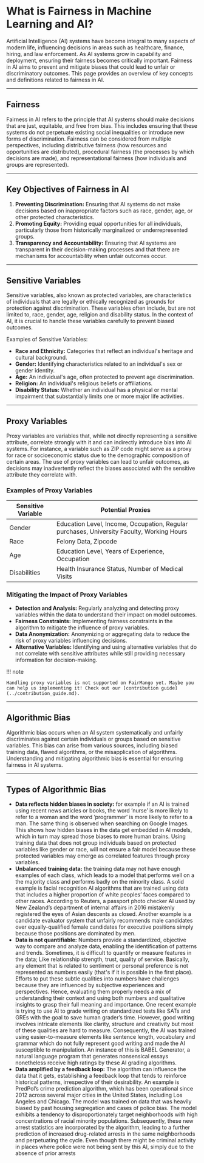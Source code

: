 # What is Fairness in Machine Learning and AI?

Artificial Intelligence (AI) systems have become integral to many aspects of modern life, influencing decisions in areas such as healthcare, finance, hiring, and law enforcement. As AI systems grow in capability and deployment, ensuring their fairness becomes critically important. Fairness in AI aims to prevent and mitigate biases that could lead to unfair or discriminatory outcomes. This page provides an overview of key concepts and definitions related to fairness in AI.

---

## Fairness

Fairness in AI refers to the principle that AI systems should make decisions that are just, equitable, and free from bias. This includes ensuring that these systems do not perpetuate existing social inequalities or introduce new forms of discrimination. Fairness can be considered from multiple perspectives, including distributive fairness (how resources and opportunities are distributed), procedural fairness (the processes by which decisions are made), and representational fairness (how individuals and groups are represented).

---

## Key Objectives of Fairness in AI

1. **Preventing Discrimination:** Ensuring that AI systems do not make decisions based on inappropriate factors such as race, gender, age, or other protected characteristics.
2. **Promoting Equity:** Providing equal opportunities for all individuals, particularly those from historically marginalized or underrepresented groups.
3. **Transparency and Accountability:** Ensuring that AI systems are transparent in their decision-making processes and that there are mechanisms for accountability when unfair outcomes occur.

---

## Sensitive Variables

Sensitive variables, also known as protected variables, are characteristics of individuals that are legally or ethically recognized as grounds for protection against discrimination. These variables often include, but are not limited to, race, gender, age, religion and disability status. In the context of AI, it is crucial to handle these variables carefully to prevent biased outcomes.

Examples of Sensitive Variables:

- **Race and Ethnicity:** Categories that reflect an individual's heritage and cultural background.
- **Gender:** Identifying characteristics related to an individual's sex or gender identity.
- **Age:** An individual's age, often protected to prevent age discrimination.
- **Religion:** An individual's religious beliefs or affiliations.
- **Disability Status:** Whether an individual has a physical or mental impairment that substantially limits one or more major life activities.

---

## Proxy Variables

Proxy variables are variables that, while not directly representing a sensitive attribute, correlate strongly with it and can indirectly introduce bias into AI systems. For instance, a variable such as ZIP code might serve as a proxy for race or socioeconomic status due to the demographic composition of certain areas. The use of proxy variables can lead to unfair outcomes, as decisions may inadvertently reflect the biases associated with the sensitive attribute they correlate with.

### Examples of Proxy Variables

| Sensitive Variable      | Potential Proxies                                                                         |
| ----------------------- | ----------------------------------------------------------------------------------------- |
| Gender                  | Education Level, Income, Occupation, Regular purchases, University Faculty, Working Hours |
| Race                    | Felony Data, Zipcode                                                                      |
| Age                     | Education Level, Years of Experience, Occupation                                          |
| Disabilities            | Health Insurance Status, Number of Medical Visits                                         |

### Mitigating the Impact of Proxy Variables

- **Detection and Analysis:** Regularly analyzing and detecting proxy variables within the data to understand their impact on model outcomes.
- **Fairness Constraints:** Implementing fairness constraints in the algorithm to mitigate the influence of proxy variables.
- **Data Anonymization:** Anonymizing or aggregating data to reduce the risk of proxy variables influencing decisions.
- **Alternative Variables:** Identifying and using alternative variables that do not correlate with sensitive attributes while still providing necessary information for decision-making.

!!! note

    Handling proxy variables is not supported on FairMango yet. Maybe you can help us implementing it! Check out our [contribution guide](../contribution_guide.md).

---

## Algorithmic Bias

Algorithmic bias occurs when an AI system systematically and unfairly discriminates against certain individuals or groups based on sensitive variables. This bias can arise from various sources, including biased training data, flawed algorithms, or the misapplication of algorithms. Understanding and mitigating algorithmic bias is essential for ensuring fairness in AI systems.

---

## Types of Algorithmic Bias

- **Data reflects hidden biases in society:** for example if an AI is trained using recent news articles or books, the word ’nurse’ is more likely to refer to a woman and the word ’programmer’ is more likely to refer to a man. The same thing is observed when searching on Google Images. This shows how hidden biases in the data get embedded in AI models, which in turn may spread those biases to more human brains. Using training data that does not group individuals based on protected variables like gender or race, will not ensure a fair model because these protected variables may emerge as correlated features through proxy variables.
- **Unbalanced training data:** the training data may not have enough examples of each class, which leads to a model that performs well on a the majority class and performs badly on the minority class. A solid example is facial recognition AI algorithms that are trained using data that includes a higher proportion of white peoples’ faces compared to other races. According to Reuters, a passport photo checker AI used by New Zealand’s department of internal affairs in 2016 mistakenly registered the eyes of Asian descents as closed. Another example is a candidate evaluator system that unfairly recommends male candidates over equally-qualified female candidates for executive positions simply because those positions are dominated by men.
- **Data is not quantifiable:** Numbers provide a standardized, objective way to compare and analyze data, enabling the identification of patterns and trends. Sometimes, it is difficult to quantify or measure features in the data; Like relationship strength, trust, quality of service. Basically, any element that is related to sentiment or personal preference is not represented as numbers easily (that's if it is possible in the first place). Efforts to put these subtle qualities into numbers have challenges because they are influenced by subjective experiences and perspectives. Hence, evaluating them properly needs a mix of understanding their context and using both numbers and qualitative insights to grasp their full meaning and importance.
One recent example is trying to use AI to grade writing on standardized tests like SATs and GREs with the goal to save human grader’s time. However, good writing involves intricate elements like clarity, structure and creativity but most of these qualities are hard to measure. Consequently, the AI was trained using easier-to-measure elements like sentence length, vocabulary and grammar which do not fully represent good writing and made the AI susceptible to manipulation. An instance of this is BABEL Generator, a natural language program that generates nonsensical essays nonetheless receive high ratings by these AI grading algorithms.
- **Data amplified by a feedback loop:** The algorithm can influence the data that it gets, establishing a feedback loop that tends to reinforce historical patterns, irrespective of their desirability. An example is PredPol’s crime prediction algorithm, which has been operational since 2012 across several major cities in the United States, including Los Angeles and Chicago. The model was trained on data that was heavily biased by past housing segregation and cases of police bias. The model exhibits a tendency to disproportionately target neighborhoods with high concentrations of racial minority populations. Subsequently, these new arrest statistics are incorporated by the algorithm, leading to a further prediction of increased drug-related arrests in the same neighborhoods and perpetuating the cycle. Even though there might be criminal activity in places where police were not being sent by this AI, simply due to the absence of prior arrests
